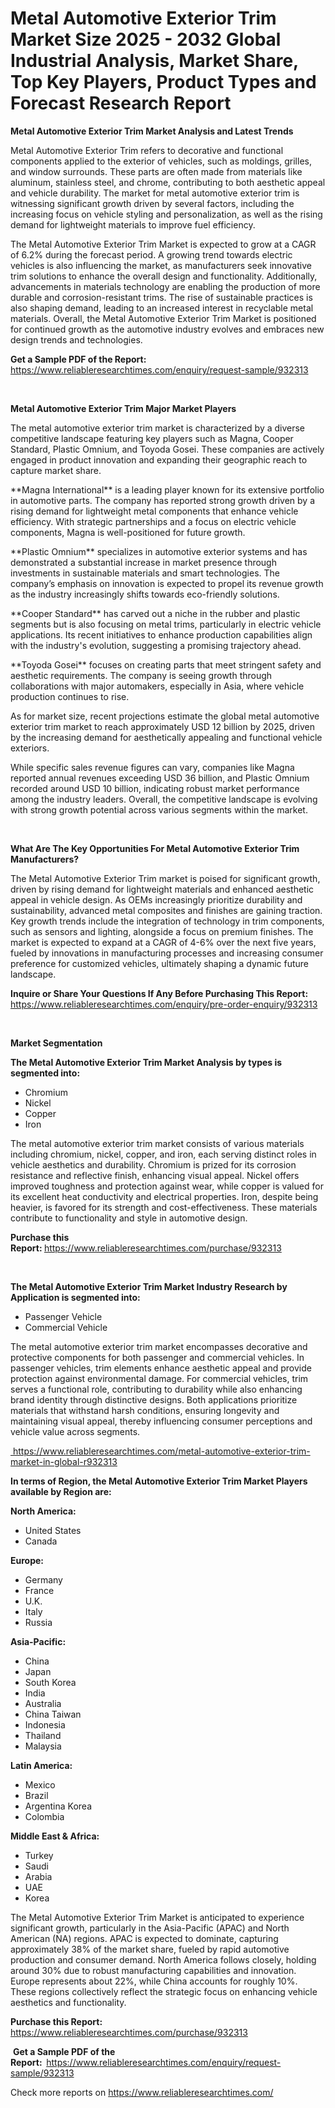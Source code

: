 <p><h1>Metal Automotive Exterior Trim Market Size 2025 - 2032 Global Industrial Analysis, Market Share, Top Key Players, Product Types and Forecast Research Report</h1></p><p><strong>Metal Automotive Exterior Trim Market Analysis and Latest Trends</strong></p>
<p><p>Metal Automotive Exterior Trim refers to decorative and functional components applied to the exterior of vehicles, such as moldings, grilles, and window surrounds. These parts are often made from materials like aluminum, stainless steel, and chrome, contributing to both aesthetic appeal and vehicle durability. The market for metal automotive exterior trim is witnessing significant growth driven by several factors, including the increasing focus on vehicle styling and personalization, as well as the rising demand for lightweight materials to improve fuel efficiency.</p><p>The Metal Automotive Exterior Trim Market is expected to grow at a CAGR of 6.2% during the forecast period. A growing trend towards electric vehicles is also influencing the market, as manufacturers seek innovative trim solutions to enhance the overall design and functionality. Additionally, advancements in materials technology are enabling the production of more durable and corrosion-resistant trims. The rise of sustainable practices is also shaping demand, leading to an increased interest in recyclable metal materials. Overall, the Metal Automotive Exterior Trim Market is positioned for continued growth as the automotive industry evolves and embraces new design trends and technologies.</p></p>
<p><strong>Get a Sample PDF of the Report:&nbsp;</strong> <a href="https://www.reliableresearchtimes.com/enquiry/request-sample/932313?utm_campaign=2642&utm_medium=2&utm_source=Github&utm_content=ia&utm_term=21032025&utm_id=metal-automotive-exterior-trim">https://www.reliableresearchtimes.com/enquiry/request-sample/932313</a></p>
<p>&nbsp;</p>
<p><strong>Metal Automotive Exterior Trim Major Market Players</strong></p>
<p><p>The metal automotive exterior trim market is characterized by a diverse competitive landscape featuring key players such as Magna, Cooper Standard, Plastic Omnium, and Toyoda Gosei. These companies are actively engaged in product innovation and expanding their geographic reach to capture market share.</p><p>**Magna International** is a leading player known for its extensive portfolio in automotive parts. The company has reported strong growth driven by a rising demand for lightweight metal components that enhance vehicle efficiency. With strategic partnerships and a focus on electric vehicle components, Magna is well-positioned for future growth.</p><p>**Plastic Omnium** specializes in automotive exterior systems and has demonstrated a substantial increase in market presence through investments in sustainable materials and smart technologies. The company’s emphasis on innovation is expected to propel its revenue growth as the industry increasingly shifts towards eco-friendly solutions.</p><p>**Cooper Standard** has carved out a niche in the rubber and plastic segments but is also focusing on metal trims, particularly in electric vehicle applications. Its recent initiatives to enhance production capabilities align with the industry's evolution, suggesting a promising trajectory ahead.</p><p>**Toyoda Gosei** focuses on creating parts that meet stringent safety and aesthetic requirements. The company is seeing growth through collaborations with major automakers, especially in Asia, where vehicle production continues to rise.</p><p>As for market size, recent projections estimate the global metal automotive exterior trim market to reach approximately USD 12 billion by 2025, driven by the increasing demand for aesthetically appealing and functional vehicle exteriors.</p><p>While specific sales revenue figures can vary, companies like Magna reported annual revenues exceeding USD 36 billion, and Plastic Omnium recorded around USD 10 billion, indicating robust market performance among the industry leaders. Overall, the competitive landscape is evolving with strong growth potential across various segments within the market.</p></p>
<p>&nbsp;</p>
<p><strong>What Are The Key Opportunities For Metal Automotive Exterior Trim Manufacturers?</strong></p>
<p><p>The Metal Automotive Exterior Trim market is poised for significant growth, driven by rising demand for lightweight materials and enhanced aesthetic appeal in vehicle design. As OEMs increasingly prioritize durability and sustainability, advanced metal composites and finishes are gaining traction. Key growth trends include the integration of technology in trim components, such as sensors and lighting, alongside a focus on premium finishes. The market is expected to expand at a CAGR of 4-6% over the next five years, fueled by innovations in manufacturing processes and increasing consumer preference for customized vehicles, ultimately shaping a dynamic future landscape.</p></p>
<p><strong>Inquire or Share Your Questions If Any Before Purchasing This Report:</strong> <a href="https://www.reliableresearchtimes.com/enquiry/pre-order-enquiry/932313?utm_campaign=2642&utm_medium=2&utm_source=Github&utm_content=ia&utm_term=21032025&utm_id=metal-automotive-exterior-trim">https://www.reliableresearchtimes.com/enquiry/pre-order-enquiry/932313</a></p>
<p>&nbsp;</p>
<p><strong>Market Segmentation</strong></p>
<p><strong>The Metal Automotive Exterior Trim Market Analysis by types is segmented into:</strong></p>
<p><ul><li>Chromium</li><li>Nickel</li><li>Copper</li><li>Iron</li></ul></p>
<p><p>The metal automotive exterior trim market consists of various materials including chromium, nickel, copper, and iron, each serving distinct roles in vehicle aesthetics and durability. Chromium is prized for its corrosion resistance and reflective finish, enhancing visual appeal. Nickel offers improved toughness and protection against wear, while copper is valued for its excellent heat conductivity and electrical properties. Iron, despite being heavier, is favored for its strength and cost-effectiveness. These materials contribute to functionality and style in automotive design.</p></p>
<p><strong>Purchase this Report:&nbsp;</strong><a href="https://www.reliableresearchtimes.com/purchase/932313?utm_campaign=2642&utm_medium=2&utm_source=Github&utm_content=ia&utm_term=21032025&utm_id=metal-automotive-exterior-trim">https://www.reliableresearchtimes.com/purchase/932313</a></p>
<p>&nbsp;</p>
<p><strong>The Metal Automotive Exterior Trim Market Industry Research by Application is segmented into:</strong></p>
<p><ul><li>Passenger Vehicle</li><li>Commercial Vehicle</li></ul></p>
<p><p>The metal automotive exterior trim market encompasses decorative and protective components for both passenger and commercial vehicles. In passenger vehicles, trim elements enhance aesthetic appeal and provide protection against environmental damage. For commercial vehicles, trim serves a functional role, contributing to durability while also enhancing brand identity through distinctive designs. Both applications prioritize materials that withstand harsh conditions, ensuring longevity and maintaining visual appeal, thereby influencing consumer perceptions and vehicle value across segments.</p></p>
<p><a href="https://www.reliableresearchtimes.com/metal-automotive-exterior-trim-market-in-global-r932313?utm_campaign=2642&utm_medium=2&utm_source=Github&utm_content=ia&utm_term=21032025&utm_id=metal-automotive-exterior-trim">&nbsp;https://www.reliableresearchtimes.com/metal-automotive-exterior-trim-market-in-global-r932313</a></p>
<p><strong>In terms of Region, the Metal Automotive Exterior Trim Market Players available by Region are:</strong></p>
<p>
    <p> <strong> North America: </strong>
        <ul>
            <li>United States</li>
            <li>Canada</li>
        </ul>
        </p> 
    <p> <strong> Europe: </strong>
        <ul>
            <li>Germany</li>
            <li>France</li>
            <li>U.K.</li>
            <li>Italy</li>
            <li>Russia</li>
        </ul>
        </p> 
    <p> <strong> Asia-Pacific: </strong>
        <ul>
            <li>China</li>
            <li>Japan</li>
            <li>South Korea</li>
            <li>India</li>
            <li>Australia</li>
            <li>China Taiwan</li>
            <li>Indonesia</li>
            <li>Thailand</li>
            <li>Malaysia</li>
        </ul>
        </p> 
    <p> <strong> Latin America: </strong>
        <ul>
            <li>Mexico</li>
            <li>Brazil</li>
            <li>Argentina Korea</li>
            <li>Colombia</li>
        </ul>
        </p> 
    <p> <strong> Middle East & Africa: </strong>
        <ul>
            <li>Turkey</li>
            <li>Saudi</li>
            <li>Arabia</li>
            <li>UAE</li>
            <li>Korea</li>
        </ul>
    </p>
    </p>
<p><p>The Metal Automotive Exterior Trim Market is anticipated to experience significant growth, particularly in the Asia-Pacific (APAC) and North American (NA) regions. APAC is expected to dominate, capturing approximately 38% of the market share, fueled by rapid automotive production and consumer demand. North America follows closely, holding around 30% due to robust manufacturing capabilities and innovation. Europe represents about 22%, while China accounts for roughly 10%. These regions collectively reflect the strategic focus on enhancing vehicle aesthetics and functionality.</p></p>
<p><strong>Purchase this Report: </strong><a href="https://www.reliableresearchtimes.com/purchase/932313?utm_campaign=2642&utm_medium=2&utm_source=Github&utm_content=ia&utm_term=21032025&utm_id=metal-automotive-exterior-trim">https://www.reliableresearchtimes.com/purchase/932313</a></p>
<p>&nbsp;<strong>Get a Sample PDF of the Report:&nbsp;&nbsp;</strong><a href="https://www.reliableresearchtimes.com/enquiry/request-sample/932313?utm_campaign=2642&utm_medium=2&utm_source=Github&utm_content=ia&utm_term=21032025&utm_id=metal-automotive-exterior-trim">https://www.reliableresearchtimes.com/enquiry/request-sample/932313</a></p>
<p><strong></strong></p>
<p>Check more reports on <a href="https://www.reliableresearchtimes.com/?utm_campaign=2642&utm_medium=2&utm_source=Github&utm_content=ia&utm_term=21032025&utm_id=metal-automotive-exterior-trim">https://www.reliableresearchtimes.com/</a></p>